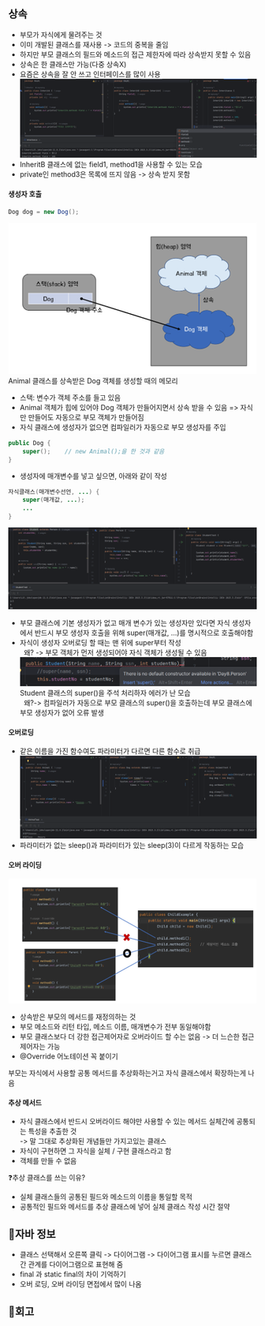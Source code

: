 ## 상속
- 부모가 자식에게 물려주는 것
- 이미 개발된 클래스를 재사용 -> 코드의 중복을 줄임
- 하지만 부모 클래스의 필드와 메소드의 접근 제한자에 따라 상속받지 못할 수 있음
- 상속은 한 클래스만 가능(다중 상속X)
- 요즘은 상속을 잘 안 쓰고 인터페이스를 많이 사용
![상속](img/content/상속.png)
- InheritB 클래스에 없는 field1, method1을 사용할 수 있는 모습
- private인 method3은 목록에 뜨지 않음 -> 상속 받지 못함

#### 생성자 호출
```java
Dog dog = new Dog();
```
![생성자 호출](img/content/생성자호출.png)
Animal 클래스를 상속받은 Dog 객체를 생성할 때의 메모리  
- 스택: 변수가 객체 주소를 들고 있음
- Animal 객체가 힙에 있어야 Dog 객체가 만들어지면서 상속 받을 수 있음 => 자식만 만들어도 자동으로 부모 객체가 만들어짐
- 자식 클래스에 생성자가 없으면 컴파일러가 자동으로 부모 생성자를 주입
```java
public Dog {
	super();    // new Animal();을 한 것과 같음
}
```
- 생성자에 매개변수를 넣고 싶으면, 아래와 같이 작성
```java
자식클래스(매개변수선언, ...) {
	super(매개값, ...);
	...
}
```
![super](img/content/super.png)
- 부모 클래스에 기본 생성자가 없고 매개 변수가 있는 생성자만 있다면 자식 생성자에서 반드시 부모 생성자 호출을 위해 super(매개값, …)를 명시적으로 호출해야함
- 자식이 생성자 오버로딩 할 때는 맨 위에 super부터 작성  
&nbsp;&nbsp;왜? -> 부모 객체가 먼저 생성되어야 자식 객체가 생성될 수 있음  
![error](img/content/superError.png)
Student 클래스의 super()을 주석 처리하자 에러가 난 모습  
&nbsp;&nbsp;왜?-> 컴파일러가 자동으로 부모 클래스의 super()을 호출하는데 부모 클래스에 부모 생성자가 없어 오류 발생



#### 오버로딩
- 같은 이름을 가진 함수여도 파라미터가 다르면 다른 함수로 취급
![오버로딩](img/content/오버로딩.png)
- 파라미터가 없는 sleep()과 파라미터가 있는 sleep(3)이 다르게 작동하는 모습



#### 오버 라이딩
![오버라이딩](img/content/오버라이딩.png)
- 상속받은 부모의 메서드를 재정의하는 것
- 부모 메소드와 리턴 타입, 메소드 이름, 매개변수가 전부 동일해야함
- 부모 클래스보다 더 강한 접근제어자로 오버라이드 할 수는 없음 -> 더 느슨한 접근 제어자는 가능
- @Override 어노테이션 꼭 붙이기

부모는 자식에서 사용할 공통 메서드를 추상화하는거고
자식 클래스에서 확장하는게 나음

#### 추상 메서드

- 자식 클래스에서 반드시 오버라이드 해야만 사용할 수 있는 메서드
실체간에 공통되는 특성을 추출한 것  
-> 말 그대로 추상화된 개념들만 가지고있는 클래스
- 자식이 구현하면 그 자식을 실체 / 구현 클래스라고 함
- 객체를 만들 수 없음

❓추상 클래스를 쓰는 이유?
- 실체 클래스들의 공통된 필드와 메소드의 이름을 통일할 목적
- 공통적인 필드와 메서드를 추상 클래스에 넣어 실체 클래스 작성 시간 절약



## 🍵자바 정보
- 클래스 선택해서 오른쪽 클릭 -> 다이어그램 -> 다이어그램 표시를 누르면 클래스간 관계를 다이어그램으로 표현해 줌
- final 과 static final의 차이 기억하기
- 오버 로딩, 오버 라이딩 면접에서 많이 나옴


## 💭회고

